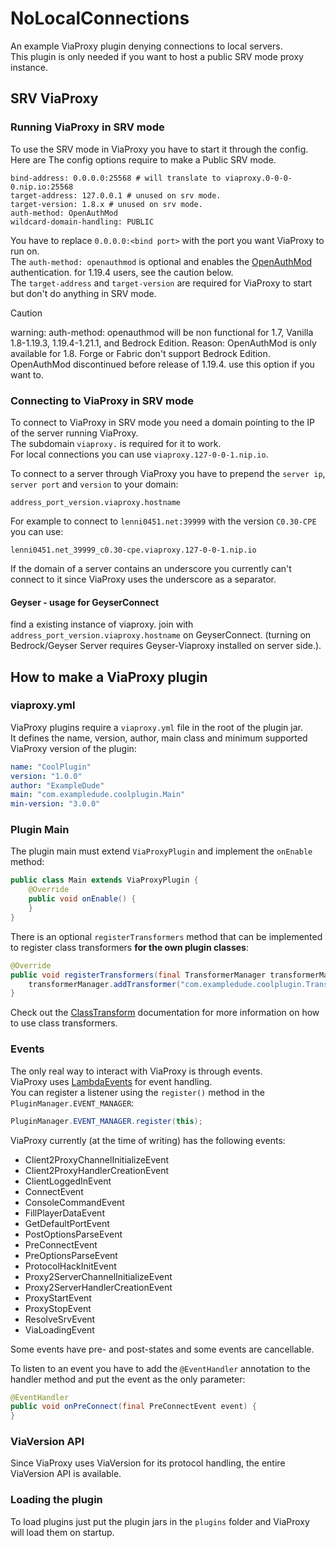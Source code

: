 # NoLocalConnections
An example ViaProxy plugin denying connections to local servers.\
This plugin is only needed if you want to host a public SRV mode proxy instance.

## SRV ViaProxy
### Running ViaProxy in SRV mode

To use the SRV mode in ViaProxy you have to start it through the config.\
Here are The config options require to make a Public SRV mode.
```
bind-address: 0.0.0.0:25568 # will translate to viaproxy.0-0-0-0.nip.io:25568
target-address: 127.0.0.1 # unused on srv mode.
target-version: 1.8.x # unused on srv mode.
auth-method: OpenAuthMod
wildcard-domain-handling: PUBLIC
```

You have to replace ``0.0.0.0:<bind port>`` with the port you want ViaProxy to run on.\
The ``auth-method: openauthmod`` is optional and enables the [OpenAuthMod](https://github.com/RaphiMC/OpenAuthMod) authentication. for 1.19.4 users, see the caution below.\
The ``target-address`` and ``target-version`` are required for ViaProxy to start but don't do anything in SRV mode.
> [!CAUTION]
> warning: auth-method: openauthmod will be non functional for 1.7, Vanilla 1.8-1.19.3, 1.19.4-1.21.1, and Bedrock Edition. Reason: OpenAuthMod is only available for 1.8. Forge or Fabric don't support Bedrock Edition. OpenAuthMod discontinued before release of 1.19.4. use this option if you want to.
### Connecting to ViaProxy in SRV mode
To connect to ViaProxy in SRV mode you need a domain pointing to the IP of the server running ViaProxy.\
The subdomain ``viaproxy.`` is required for it to work.\
For local connections you can use ``viaproxy.127-0-0-1.nip.io``.

To connect to a server through ViaProxy you have to prepend the ``server ip``, ``server port`` and ``version`` to your domain:
````
address_port_version.viaproxy.hostname
````

For example to connect to ``lenni0451.net:39999`` with the version ``C0.30-CPE`` you can use:
````
lenni0451.net_39999_c0.30-cpe.viaproxy.127-0-0-1.nip.io
````

If the domain of a server contains an underscore you currently can't connect to it since ViaProxy uses the underscore as a separator.

#### Geyser - usage for GeyserConnect
find a existing instance of viaproxy.
join with `address_port_version.viaproxy.hostname` on GeyserConnect. (turning on Bedrock/Geyser Server requires Geyser-Viaproxy installed on server side.).

## How to make a ViaProxy plugin
### viaproxy.yml
ViaProxy plugins require a ``viaproxy.yml`` file in the root of the plugin jar.\
It defines the name, version, author, main class and minimum supported ViaProxy version of the plugin:
````yaml
name: "CoolPlugin"
version: "1.0.0"
author: "ExampleDude"
main: "com.exampledude.coolplugin.Main"
min-version: "3.0.0"
````

### Plugin Main
The plugin main must extend ``ViaProxyPlugin`` and implement the ``onEnable`` method:
````java
public class Main extends ViaProxyPlugin {
    @Override
    public void onEnable() {
    }
}
````

There is an optional ``registerTransformers`` method that can be implemented to register class transformers **for the own plugin classes**:
````java
@Override
public void registerTransformers(final TransformerManager transformerManager) {
    transformerManager.addTransformer("com.exampledude.coolplugin.Transformer");
}
````

Check out the [ClassTransform](https://github.com/Lenni0451/ClassTransform/#usage) documentation for more information on how to use class transformers.

### Events
The only real way to interact with ViaProxy is through events.\
ViaProxy uses [LambdaEvents](https://github.com/Lenni0451/LambdaEvents) for event handling.\
You can register a listener using the ``register()`` method in the ``PluginManager.EVENT_MANAGER``:
````java
PluginManager.EVENT_MANAGER.register(this);
````

ViaProxy currently (at the time of writing) has the following events:
 - Client2ProxyChannelInitializeEvent
 - Client2ProxyHandlerCreationEvent
 - ClientLoggedInEvent
 - ConnectEvent
 - ConsoleCommandEvent
 - FillPlayerDataEvent
 - GetDefaultPortEvent
 - PostOptionsParseEvent
 - PreConnectEvent
 - PreOptionsParseEvent
 - ProtocolHackInitEvent
 - Proxy2ServerChannelInitializeEvent
 - Proxy2ServerHandlerCreationEvent
 - ProxyStartEvent
 - ProxyStopEvent
 - ResolveSrvEvent
 - ViaLoadingEvent

Some events have pre- and post-states and some events are cancellable.

To listen to an event you have to add the ``@EventHandler`` annotation to the handler method and put the event as the only parameter:
````java
@EventHandler
public void onPreConnect(final PreConnectEvent event) {
}
````

### ViaVersion API
Since ViaProxy uses ViaVersion for its protocol handling, the entire ViaVersion API is available.

### Loading the plugin
To load plugins just put the plugin jars in the ``plugins`` folder and ViaProxy will load them on startup.
